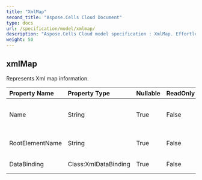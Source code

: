 ```yaml
---
title: "XmlMap"
second_title: "Aspose.Cells Cloud Document"
type: docs
url: /specification/model/xmlmap/
description: "Aspose.Cells Cloud model specification : XmlMap. Effortlessly handle Excel and other spreadsheet documents with features like opening, generating, editing, splitting, merging, comparing, and converting."
weight: 50
---
```


## **xmlMap**

Represents Xml map information.  

| Property Name | Property Type | Nullable |  ReadOnly | DefaultValue | Description | 
| :- | :- | :- |:- |  :- | :- |
| Name | String | True |  False |  | Returns or sets the name of the object.  |  
| RootElementName | String | True |  False |  | Gets root element name.  |  
| DataBinding | Class:XmlDataBinding | True |  False |  | Gets an  of this map.  |  

